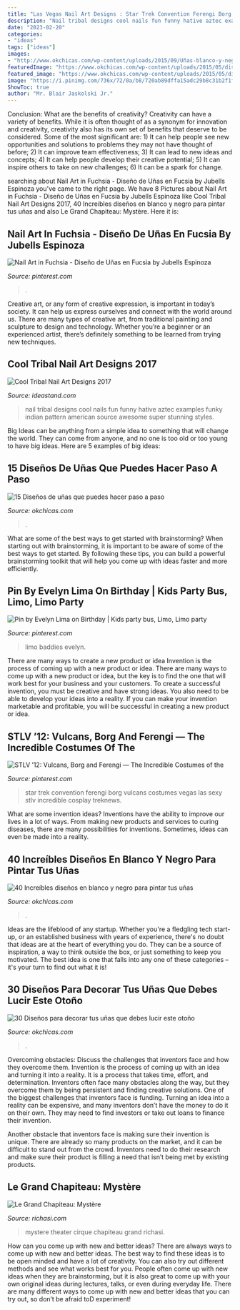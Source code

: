 ```yaml
---
title: "Las Vegas Nail Art Designs : Star Trek Convention Ferengi Borg Vulcans Costumes Vegas Las Sexy Stlv Incredible Cosplay Treknews"
description: "Nail tribal designs cool nails fun funny hative aztec examples funky indian pattern american source awesome super stunning styles"
date: "2023-02-20"
categories:
- "ideas"
tags: ["ideas"]
images:
- "http://www.okchicas.com/wp-content/uploads/2015/09/Uñas-blanco-y-negro-12.jpg"
featuredImage: "https://www.okchicas.com/wp-content/uploads/2015/05/diseños-de-uñas-4.jpg"
featured_image: "https://www.okchicas.com/wp-content/uploads/2015/05/diseños-de-uñas-4.jpg"
image: "https://i.pinimg.com/736x/72/0a/b8/720ab89dffa15adc29b8c31b2f1f5697--limousine.jpg"
ShowToc: true
author: "Mr. Blair Jaskolski Jr."
---
```



Conclusion: What are the benefits of creativity?
Creativity can have a variety of benefits. While it is often thought of as a synonym for innovation and creativity, creativity also has its own set of benefits that deserve to be considered. Some of the most significant are: 1) It can help people see new opportunities and solutions to problems they may not have thought of before; 2) It can improve team effectiveness; 3) It can lead to new ideas and concepts; 4) It can help people develop their creative potential; 5) It can inspire others to take on new challenges; 6) It can be a spark for change.

	

		
searching about Nail Art in Fuchsia - Diseño de Uñas en Fucsia by Jubells Espinoza you've came to the right page. We have 8 Pictures about Nail Art in Fuchsia - Diseño de Uñas en Fucsia by Jubells Espinoza like Cool Tribal Nail Art Designs 2017, 40 Increíbles diseños en blanco y negro para pintar tus uñas and also Le Grand Chapiteau: Mystère. Here it is:
		
    
## Nail Art In Fuchsia - Diseño De Uñas En Fucsia By Jubells Espinoza

<img loading=lazy src="https://i.pinimg.com/originals/f0/8e/78/f08e78d2bf122585d860874bcba1e0ec.jpg" onerror="this.onerror=null;this.src='https://tse3.mm.bing.net/th?id=OIP.re8je8Z2t8AglfpJNYrP9AHaKZ&amp;pid=15.1';" alt="Nail Art in Fuchsia - Diseño de Uñas en Fucsia by Jubells Espinoza">

_Source: pinterest.com_

>. 

	

Creative art, or any form of creative expression, is important in today’s society. It can help us express ourselves and connect with the world around us. There are many types of creative art, from traditional painting and sculpture to design and technology. Whether you’re a beginner or an experienced artist, there’s definitely something to be learned from trying new techniques.

    
## Cool Tribal Nail Art Designs 2017

<img loading=lazy src="http://ideastand.com/wp-content/uploads/2015/01/tribal-nail-art/3-cool-tribal-nail-art-designs.jpg" onerror="this.onerror=null;this.src='https://tse3.mm.bing.net/th?id=OIP.IDAbM4j3kbsXK6zl1-ZnygHaHa&amp;pid=15.1';" alt="Cool Tribal Nail Art Designs 2017">

_Source: ideastand.com_

>nail tribal designs cool nails fun funny hative aztec examples funky indian pattern american source awesome super stunning styles. 

	

Big Ideas can be anything from a simple idea to something that will change the world. They can come from anyone, and no one is too old or too young to have big ideas. Here are 5 examples of big ideas: 

    
## 15 Diseños De Uñas Que Puedes Hacer Paso A Paso

<img loading=lazy src="https://www.okchicas.com/wp-content/uploads/2015/05/diseños-de-uñas-4.jpg" onerror="this.onerror=null;this.src='https://tse2.mm.bing.net/th?id=OIP.dZ3p-e02xzzFvZpq9Gy0owHaLH&amp;pid=15.1';" alt="15 Diseños de uñas que puedes hacer paso a paso">

_Source: okchicas.com_

>. 

	

What are some of the best ways to get started with brainstorming?
When starting out with brainstorming, it is important to be aware of some of the best ways to get started. By following these tips, you can build a powerful brainstorming toolkit that will help you come up with ideas faster and more efficiently.

    
## Pin By Evelyn Lima On Birthday | Kids Party Bus, Limo, Limo Party

<img loading=lazy src="https://i.pinimg.com/736x/72/0a/b8/720ab89dffa15adc29b8c31b2f1f5697--limousine.jpg" onerror="this.onerror=null;this.src='https://tse1.mm.bing.net/th?id=OIP.J0DmoZH8xebXtEsNgWaPWgHaE7&amp;pid=15.1';" alt="Pin by Evelyn Lima on Birthday | Kids party bus, Limo, Limo party">

_Source: pinterest.com_

>limo baddies evelyn. 

	

There are many ways to create a new product or idea
Invention is the process of coming up with a new product or idea. There are many ways to come up with a new product or idea, but the key is to find the one that will work best for your business and your customers. To create a successful invention, you must be creative and have strong ideas. You also need to be able to develop your ideas into a reality. If you can make your invention marketable and profitable, you will be successful in creating a new product or idea.

    
## STLV ’12: Vulcans, Borg And Ferengi — The Incredible Costumes Of The

<img loading=lazy src="https://i.pinimg.com/736x/be/28/02/be280220a117ae6d7e92cafdb4853301--las-vegas-costumes-sexy-star.jpg" onerror="this.onerror=null;this.src='https://tse4.mm.bing.net/th?id=OIP.N1AdbD1jZABrMsxy2Ppu4QDHEs&amp;pid=15.1';" alt="STLV ’12: Vulcans, Borg and Ferengi — The Incredible Costumes of the">

_Source: pinterest.com_

>star trek convention ferengi borg vulcans costumes vegas las sexy stlv incredible cosplay treknews. 

	

What are some invention ideas?
Inventions have the ability to improve our lives in a lot of ways. From making new products and services to curing diseases, there are many possibilities for inventions. Sometimes, ideas can even be made into a reality.

    
## 40 Increíbles Diseños En Blanco Y Negro Para Pintar Tus Uñas

<img loading=lazy src="http://www.okchicas.com/wp-content/uploads/2015/09/Uñas-blanco-y-negro-12.jpg" onerror="this.onerror=null;this.src='https://tse4.mm.bing.net/th?id=OIP.KQUWTo9_phMYwNggoqHdAwHaHa&amp;pid=15.1';" alt="40 Increíbles diseños en blanco y negro para pintar tus uñas">

_Source: okchicas.com_

>. 

	

Ideas are the lifeblood of any startup. Whether you're a fledgling tech start-up, or an established business with years of experience, there's no doubt that ideas are at the heart of everything you do. They can be a source of inspiration, a way to think outside the box, or just something to keep you motivated. The best idea is one that falls into any one of these categories – it's your turn to find out what it is!

    
## 30 Diseños Para Decorar Tus Uñas Que Debes Lucir Este Otoño

<img loading=lazy src="https://www.okchicas.com/wp-content/uploads/2015/09/Diseños-de-uñas-decoradas-6.jpg" onerror="this.onerror=null;this.src='https://tse1.mm.bing.net/th?id=OIP.dy_0TCd6YhbHFTxi4_S_DgHaL8&amp;pid=15.1';" alt="30 Diseños para decorar tus uñas que debes lucir este otoño">

_Source: okchicas.com_

>. 

	

Overcoming obstacles: Discuss the challenges that inventors face and how they overcome them.
Invention is the process of coming up with an idea and turning it into a reality. It is a process that takes time, effort, and determination. Inventors often face many obstacles along the way, but they overcome them by being persistent and finding creative solutions.
One of the biggest challenges that inventors face is funding. Turning an idea into a reality can be expensive, and many inventors don’t have the money to do it on their own. They may need to find investors or take out loans to finance their invention.

Another obstacle that inventors face is making sure their invention is unique. There are already so many products on the market, and it can be difficult to stand out from the crowd. Inventors need to do their research and make sure their product is filling a need that isn’t being met by existing products.

    
## Le Grand Chapiteau: Mystère

<img loading=lazy src="https://www.richasi.com/Cirque/Mystere/full/theater02.jpg" onerror="this.onerror=null;this.src='https://tse1.mm.bing.net/th?id=OIP.HjLSDJyNVrOUS7EoT0CFqAHaEq&amp;pid=15.1';" alt="Le Grand Chapiteau: Mystère">

_Source: richasi.com_

>mystere theater cirque chapiteau grand richasi. 

	

How can you come up with new and better ideas?
There are always ways to come up with new and better ideas. The best way to find these ideas is to be open minded and have a lot of creativity. You can also try out different methods and see what works best for you. People often come up with new ideas when they are brainstorming, but it is also great to come up with your own original ideas during lectures, talks, or even during everyday life. There are many different ways to come up with new and better ideas that you can try out, so don’t be afraid toD experiment!

